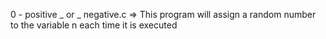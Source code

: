 0 - positive _ or _ negative.c => This program will assign a random number to the variable n each time it is executed
